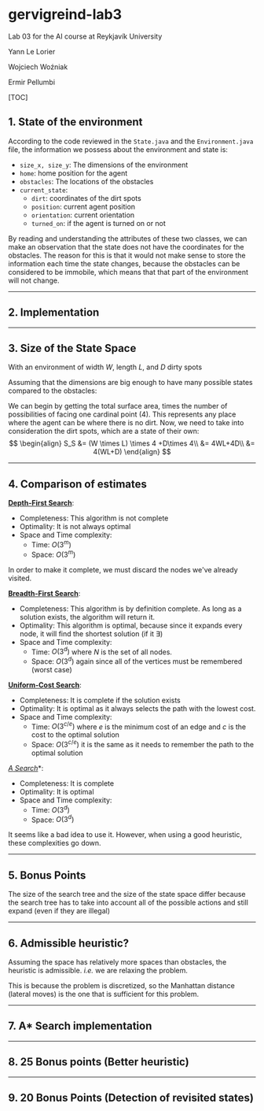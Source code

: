 # gervigreind-lab3

Lab 03 for the AI course at Reykjavík University

Yann Le Lorier

Wojciech Woźniak

Ermir Pellumbi

[TOC]

## 1. State of the environment

According to the code reviewed in the ```State.java``` and the `Environment.java` file, the information we possess about the environment and state is:

- ```size_x, size_y```: The dimensions of the environment
- `home`: home position for the agent
- `obstacles`: The locations of the obstacles
- `current_state`: 
  - `dirt`: coordinates of the dirt spots
  - `position`: current agent position
  - `orientation`: current orientation
  - `turned_on`: if the agent is turned on or not

By reading and understanding the attributes of these two classes, we can make an observation that the state does not have the coordinates for the obstacles. The reason for this is that it would not make sense to store the information each time the state changes, because the obstacles can be considered to be immobile, which means that that part of the environment will not change.

***

## 2. Implementation



***

## 3. Size of the State Space

With an environment of width $W$, length $L$, and $D$ dirty spots

Assuming that the dimensions are big enough to have many possible states compared to the obstacles:

We can begin by getting the total surface area, times the number of possibilities of facing one cardinal point (4). This represents any place where the agent can be where there is no dirt. Now, we need to take into consideration the dirt spots, which are a state of their own:
$$
\begin{align}
S_S &= (W \times L) \times 4 +D\times 4\\
	&= 4WL+4D\\
	&= 4(WL+D)
\end{align}
$$

***

## 4. Comparison of estimates

<u>**Depth-First Search**</u>:

- Completeness: This algorithm is not complete
- Optimality: It is not always optimal
- Space and Time complexity:
  - Time: $O(3^m)$
  - Space: $O(3^m)$

In order to make it complete, we must discard the nodes we've already visited.

<u>**Breadth-First Search**</u>:

- Completeness: This algorithm is by definition complete. As long as a solution exists, the algorithm will return it.
- Optimality: This algorithm is optimal, because since it expands every node, it will find the shortest solution (if it $\exists$)
- Space and Time complexity: 
  - Time: $O(3^d)$ where $N$ is the set of all nodes.
  - Space: $O(3^d)$ again since all of the vertices must be remembered (worst case)

<u>**Uniform-Cost Search**</u>:

- Completeness: It is complete if the solution exists
- Optimality: It is optimal as it always selects the path with the lowest cost.
- Space and Time complexity:
  - Time: $O(3^{c/e})$ where $e$ is the minimum cost of an edge and $c$ is the cost to the optimal solution
  - Space: $O(3^{c/e})$ it is the same as it needs to remember the path to the optimal solution

**<u>A* Search</u>**:

- Completeness: It is complete
- Optimality: It is optimal
- Space and Time complexity:
  - Time: $O(3^d)$ 
  - Space: $O(3^d)$

It seems like a bad idea to use it. However, when using a good heuristic, these complexities go down.

***

## 5. Bonus Points

The size of the search tree and the size of the state space differ because the search tree has to take into account all of the possible actions and still expand (even if they are illegal)

***

## 6. Admissible heuristic?

Assuming the space has relatively more spaces than obstacles, the heuristic is admissible. *i.e.* we are relaxing the problem.

This is because the problem is discretized, so the Manhattan distance (lateral moves) is the one that is sufficient for this problem.

***

## 7. A* Search implementation



***

## 8. 25 Bonus points (Better heuristic)



***

## 9. 20 Bonus Points (Detection of revisited states)

